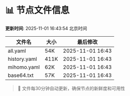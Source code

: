 # 📊 节点文件信息

**更新时间**: 2025-11-01 16:43:54 北京时间

| 文件名 | 大小 | 最后修改 |
|--------|------|----------|
| all.yaml | 54K | 2025-11-01 16:43 |
| history.yaml | 411K | 2025-11-01 16:43 |
| mihomo.yaml | 62K | 2025-11-01 16:43 |
| base64.txt | 57K | 2025-11-01 16:43 |

> 🔄 文件每30分钟自动更新，确保节点的新鲜度和可用性
